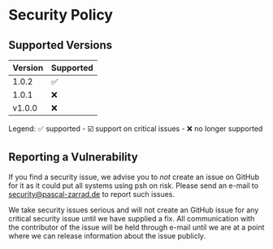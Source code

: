 # Security Policy

## Supported Versions

| Version | Supported          |
| ------- | ------------------ |
| 1.0.2   | :white_check_mark: |
| 1.0.1   | :x:                |
| v1.0.0  | :x:                |

Legend: :white_check_mark: supported - :ballot_box_with_check: support on critical issues - :x: no longer supported

## Reporting a Vulnerability

If you find a security issue, we advise you to _not_ create an issue on GitHub for it as 
it could put all systems using psh on risk. 
Please send an e-mail to [security@pascal-zarrad.de](mailto:security@pascal-zarrad.de) to report such issues.

We take security issues serious and will not create an GitHub issue for any critical security issue 
until we have supplied a fix. All communication with the contributor of the issue will be held through e-mail
until we are at a point where we can release information about the issue publicly.
